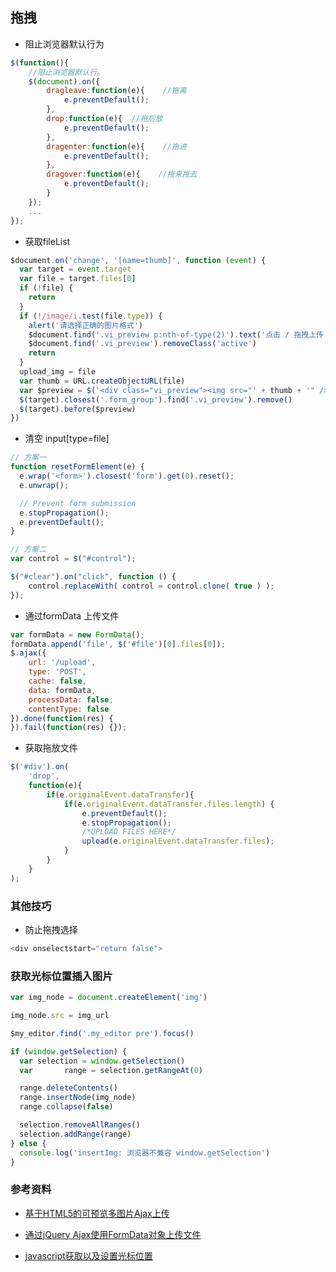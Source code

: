 ## 拖拽

- 阻止浏览器默认行为
```js
$(function(){
    //阻止浏览器默认行。
    $(document).on({
        dragleave:function(e){    //拖离
            e.preventDefault();
        },
        drop:function(e){  //拖后放
            e.preventDefault();
        },
        dragenter:function(e){    //拖进
            e.preventDefault();
        },
        dragover:function(e){    //拖来拖去
            e.preventDefault();
        }
    });
    ...
});
```

- 获取fileList
```js
$document.on('change', '[name=thumb]', function (event) {
  var target = event.target
  var file = target.files[0]
  if (!file) {
    return
  }
  if (!/image/i.test(file.type)) {
    alert('请选择正确的图片格式')
    $document.find('.vi_preview p:nth-of-type(2)').text('点击 / 拖拽上传')
    $document.find('.vi_preview').removeClass('active')
    return
  }
  upload_img = file
  var thumb = URL.createObjectURL(file)
  var $preview = $('<div class="vi_preview"><img src="' + thumb + '" /></div>')
  $(target).closest('.form_group').find('.vi_preview').remove()
  $(target).before($preview)
})
```

- 清空 input[type=file]
```js
// 方案一
function resetFormElement(e) {
  e.wrap('<form>').closest('form').get(0).reset();
  e.unwrap();

  // Prevent form submission
  e.stopPropagation();
  e.preventDefault();
}

// 方案二
var control = $("#control");

$("#clear").on("click", function () {
    control.replaceWith( control = control.clone( true ) );
});
```

- 通过formData 上传文件
```js
var formData = new FormData();
formData.append('file', $('#file')[0].files[0]);
$.ajax({
    url: '/upload',
    type: 'POST',
    cache: false,
    data: formData,
    processData: false,
    contentType: false
}).done(function(res) {
}).fail(function(res) {});
```


- 获取拖放文件
```js
$('#div').on(
    'drop',
    function(e){
        if(e.originalEvent.dataTransfer){
            if(e.originalEvent.dataTransfer.files.length) {
                e.preventDefault();
                e.stopPropagation();
                /*UPLOAD FILES HERE*/
                upload(e.originalEvent.dataTransfer.files);
            }   
        }
    }
);
```


### 其他技巧
- 防止拖拽选择
```js
<div onselectstart="return false">
```


### 获取光标位置插入图片
```js
var img_node = document.createElement('img')

img_node.src = img_url

$my_editor.find('.my_editor pre').focus()

if (window.getSelection) {
  var selection = window.getSelection()
  var		range = selection.getRangeAt(0)

  range.deleteContents()
  range.insertNode(img_node)
  range.collapse(false)

  selection.removeAllRanges()
  selection.addRange(range)
} else {
  console.log('insertImg: 浏览器不兼容 window.getSelection')
}
```



### 参考资料
- [基于HTML5的可预览多图片Ajax上传](http://www.zhangxinxu.com/wordpress/2011/09/%E5%9F%BA%E4%BA%8Ehtml5%E7%9A%84%E5%8F%AF%E9%A2%84%E8%A7%88%E5%A4%9A%E5%9B%BE%E7%89%87ajax%E4%B8%8A%E4%BC%A0/)

- [通过jQuery Ajax使用FormData对象上传文件](http://www.jianshu.com/p/46e6e03a0d53)

- [javascript获取以及设置光标位置](http://www.dengzhr.com/js/1013)

